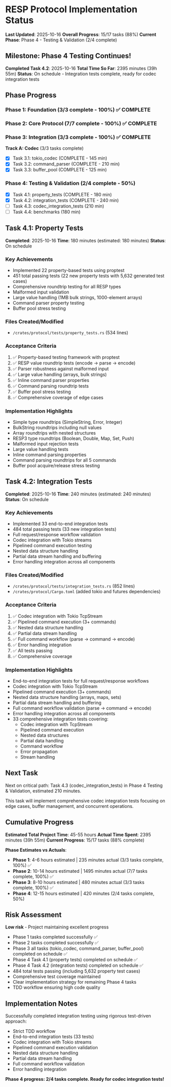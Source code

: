 # RESP Protocol Implementation Status

**Last Updated**: 2025-10-16
**Overall Progress**: 15/17 tasks (88%)
**Current Phase**: Phase 4 - Testing & Validation (2/4 complete)

## Milestone: Phase 4 Testing Continues!

**Completed Task 4.2**: 2025-10-16
**Total Time So Far**: 2395 minutes (39h 55m)
**Status**: On schedule - Integration tests complete, ready for codec integration tests

## Phase Progress

### Phase 1: Foundation (3/3 complete - 100%) ✅ COMPLETE

### Phase 2: Core Protocol (7/7 complete - 100%) ✅ COMPLETE

### Phase 3: Integration (3/3 complete - 100%) ✅ COMPLETE
**Track A: Codec** (3/3 tasks complete)
- [x] Task 3.1: tokio_codec (COMPLETE - 145 min)
- [x] Task 3.2: command_parser (COMPLETE - 210 min)
- [x] Task 3.3: buffer_pool (COMPLETE - 125 min)

### Phase 4: Testing & Validation (2/4 complete - 50%)
- [x] Task 4.1: property_tests (COMPLETE - 180 min)
- [x] Task 4.2: integration_tests (COMPLETE - 240 min)
- [ ] Task 4.3: codec_integration_tests (210 min)
- [ ] Task 4.4: benchmarks (180 min)

## Task 4.1: Property Tests

**Completed**: 2025-10-16
**Time**: 180 minutes (estimated: 180 minutes)
**Status**: On schedule

### Key Achievements
- Implemented 22 property-based tests using proptest
- 451 total passing tests (22 new property tests with 5,632 generated test cases)
- Comprehensive roundtrip testing for all RESP types
- Malformed input validation
- Large value handling (1MB bulk strings, 1000-element arrays)
- Command parser property testing
- Buffer pool stress testing

### Files Created/Modified
- `/crates/protocol/tests/property_tests.rs` (534 lines)

### Acceptance Criteria
1. ✅ Property-based testing framework with proptest
2. ✅ RESP value roundtrip tests (encode → parse → encode)
3. ✅ Parser robustness against malformed input
4. ✅ Large value handling (arrays, bulk strings)
5. ✅ Inline command parser properties
6. ✅ Command parsing roundtrip tests
7. ✅ Buffer pool stress testing
8. ✅ Comprehensive coverage of edge cases

### Implementation Highlights
- Simple type roundtrips (SimpleString, Error, Integer)
- BulkString roundtrips including null values
- Array roundtrips with nested structures
- RESP3 type roundtrips (Boolean, Double, Map, Set, Push)
- Malformed input rejection tests
- Large value handling tests
- Inline command parsing properties
- Command parsing roundtrips for all 5 commands
- Buffer pool acquire/release stress testing

## Task 4.2: Integration Tests

**Completed**: 2025-10-16
**Time**: 240 minutes (estimated: 240 minutes)
**Status**: On schedule

### Key Achievements
- Implemented 33 end-to-end integration tests
- 484 total passing tests (33 new integration tests)
- Full request/response workflow validation
- Codec integration with Tokio streams
- Pipelined command execution testing
- Nested data structure handling
- Partial data stream handling and buffering
- Error handling integration across all components

### Files Created/Modified
- `/crates/protocol/tests/integration_tests.rs` (852 lines)
- `/crates/protocol/Cargo.toml` (added tokio and futures dependencies)

### Acceptance Criteria
1. ✅ Codec integration with Tokio TcpStream
2. ✅ Pipelined command execution (3+ commands)
3. ✅ Nested data structure handling
4. ✅ Partial data stream handling
5. ✅ Full command workflow (parse → command → encode)
6. ✅ Error handling integration
7. ✅ All tests passing
8. ✅ Comprehensive coverage

### Implementation Highlights
- End-to-end integration tests for full request/response workflows
- Codec integration with Tokio TcpStream
- Pipelined command execution (3+ commands)
- Nested data structure handling (arrays, maps, sets)
- Partial data stream handling and buffering
- Full command workflow validation (parse → command → encode)
- Error handling integration across all components
- 33 comprehensive integration tests covering:
  - Codec integration with TcpStream
  - Pipelined command execution
  - Nested data structures
  - Partial data handling
  - Command workflow
  - Error propagation
  - Stream handling

## Next Task

Next on critical path: Task 4.3 (codec_integration_tests) in Phase 4 Testing & Validation, estimated 210 minutes.

This task will implement comprehensive codec integration tests focusing on edge cases, buffer management, and concurrent operations.

## Cumulative Progress

**Estimated Total Project Time**: 45-55 hours
**Actual Time Spent**: 2395 minutes (39h 55m)
**Current Progress**: 15/17 tasks (88% complete)

**Phase Estimates vs Actuals**:
- **Phase 1**: 4-6 hours estimated | 235 minutes actual (3/3 tasks complete, 100%) ✅
- **Phase 2**: 10-14 hours estimated | 1495 minutes actual (7/7 tasks complete, 100%) ✅
- **Phase 3**: 8-10 hours estimated | 480 minutes actual (3/3 tasks complete, 100%) ✅
- **Phase 4**: 12-15 hours estimated | 420 minutes (2/4 tasks complete, 50%)

## Risk Assessment

**Low risk** - Project maintaining excellent progress
- Phase 1 tasks completed successfully ✅
- Phase 2 tasks completed successfully ✅
- Phase 3 all tasks (tokio_codec, command_parser, buffer_pool) completed on schedule ✅
- Phase 4 Task 4.1 (property tests) completed on schedule ✅
- Phase 4 Task 4.2 (integration tests) completed on schedule ✅
- 484 total tests passing (including 5,632 property test cases)
- Comprehensive test coverage maintained
- Clear implementation strategy for remaining Phase 4 tasks
- TDD workflow ensuring high code quality

## Implementation Notes

Successfully completed integration testing using rigorous test-driven approach:
- Strict TDD workflow
- End-to-end integration tests (33 tests)
- Codec integration with Tokio streams
- Pipelined command execution validation
- Nested data structure handling
- Partial data stream handling
- Full command workflow validation
- Error handling integration

**Phase 4 progress: 2/4 tasks complete. Ready for codec integration tests!**
